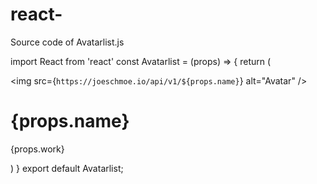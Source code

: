 # react-
Source code of Avatarlist.js



import React from 'react'
const Avatarlist = (props) =>
{
  return (
          <div className="avatarstyle ma4 bg-light-purple dib pa3 grow shadow-4 tc">
          <img src={`https://joeschmoe.io/api/v1/${props.name}`} alt="Avatar" />
         <h1 className="">{props.name}</h1>
         <p>{props.work}</p>
         </div>
       )
     }
export default Avatarlist;


